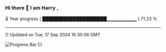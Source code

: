 ### Hi there 👋 I am Harry , 

⏳ Year progress { █████████████████████▁▁▁▁▁▁▁▁▁ } 71.23 %

---

⏰ Updated on Tue, 17 Sep 2024 16:30:06 GMT

![Progress Bar CI](https://github.com/duykhang68/duykhang68/workflows/Progress%20Bar%20CI/badge.svg)
